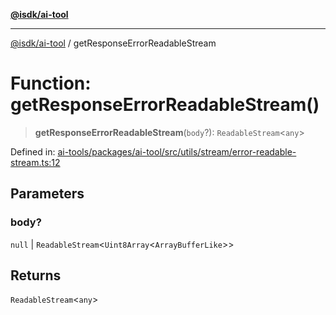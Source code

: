 [**@isdk/ai-tool**](../README.md)

***

[@isdk/ai-tool](../globals.md) / getResponseErrorReadableStream

# Function: getResponseErrorReadableStream()

> **getResponseErrorReadableStream**(`body`?): `ReadableStream`\<`any`\>

Defined in: [ai-tools/packages/ai-tool/src/utils/stream/error-readable-stream.ts:12](https://github.com/isdk/ai-tool.js/blob/a24331161aecd2d7bbd8dc9f9cd3d984871261cb/src/utils/stream/error-readable-stream.ts#L12)

## Parameters

### body?

`null` | `ReadableStream`\<`Uint8Array`\<`ArrayBufferLike`\>\>

## Returns

`ReadableStream`\<`any`\>
